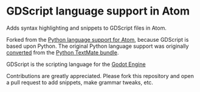 # GDScript language support in Atom

Adds syntax highlighting and snippets to GDScript files in Atom.

Forked from the [Python language support for Atom](https://github.com/atom/language-python), because GDScript is based upon Python.  The original Python language support was originally [converted](http://atom.io/docs/latest/converting-a-text-mate-bundle) from the [Python TextMate bundle](https://github.com/textmate/python.tmbundle).

GDScript is the scripting language for the [Godot Engine](http://godotengine.org)

Contributions are greatly appreciated. Please fork this repository and open a pull request to add snippets, make grammar tweaks, etc.
